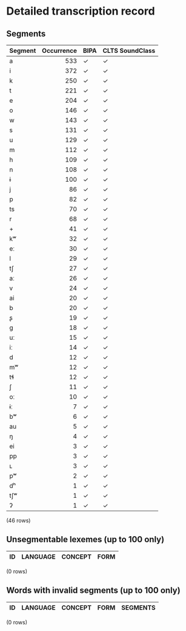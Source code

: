 
# Detailed transcription record

## Segments

| Segment | Occurrence | BIPA | CLTS SoundClass |
|:----------|-------------:|:-------|:------------------|
| a | 533 | ✓ | ✓ |
| i | 372 | ✓ | ✓ |
| k | 250 | ✓ | ✓ |
| t | 221 | ✓ | ✓ |
| e | 204 | ✓ | ✓ |
| o | 146 | ✓ | ✓ |
| w | 143 | ✓ | ✓ |
| s | 131 | ✓ | ✓ |
| u | 129 | ✓ | ✓ |
| m | 112 | ✓ | ✓ |
| h | 109 | ✓ | ✓ |
| n | 108 | ✓ | ✓ |
| ɨ | 100 | ✓ | ✓ |
| j | 86 | ✓ | ✓ |
| p | 82 | ✓ | ✓ |
| ts | 70 | ✓ | ✓ |
| r | 68 | ✓ | ✓ |
| + | 41 | ✓ | ✓ |
| kʷ | 32 | ✓ | ✓ |
| eː | 30 | ✓ | ✓ |
| l | 29 | ✓ | ✓ |
| tʃ | 27 | ✓ | ✓ |
| aː | 26 | ✓ | ✓ |
| v | 24 | ✓ | ✓ |
| ai | 20 | ✓ | ✓ |
| b | 20 | ✓ | ✓ |
| ʂ | 19 | ✓ | ✓ |
| g | 18 | ✓ | ✓ |
| uː | 15 | ✓ | ✓ |
| iː | 14 | ✓ | ✓ |
| d | 12 | ✓ | ✓ |
| mʷ | 12 | ✓ | ✓ |
| tɬ | 12 | ✓ | ✓ |
| ʃ | 11 | ✓ | ✓ |
| oː | 10 | ✓ | ✓ |
| ɨː | 7 | ✓ | ✓ |
| bʷ | 6 | ✓ | ✓ |
| au | 5 | ✓ | ✓ |
| ŋ | 4 | ✓ | ✓ |
| ei | 3 | ✓ | ✓ |
| pp | 3 | ✓ | ✓ |
| ʟ | 3 | ✓ | ✓ |
| pʷ | 2 | ✓ | ✓ |
| dʰ | 1 | ✓ | ✓ |
| tʃʷ | 1 | ✓ | ✓ |
| ʔ | 1 | ✓ | ✓ |

(46 rows)



## Unsegmentable lexemes (up to 100 only)

| ID | LANGUAGE | CONCEPT | FORM |
|------|------------|-----------|--------|

(0 rows)



## Words with invalid segments (up to 100 only)

| ID | LANGUAGE | CONCEPT | FORM | SEGMENTS |
|------|------------|-----------|--------|------------|

(0 rows)


